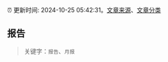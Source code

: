 :alarm_clock: 更新时间: 2024-10-25 05:42:31。[文章来源](/README.md)、[文章分类](/TAGS.md)

## 报告


> 关键字：`报告`、`月报`



